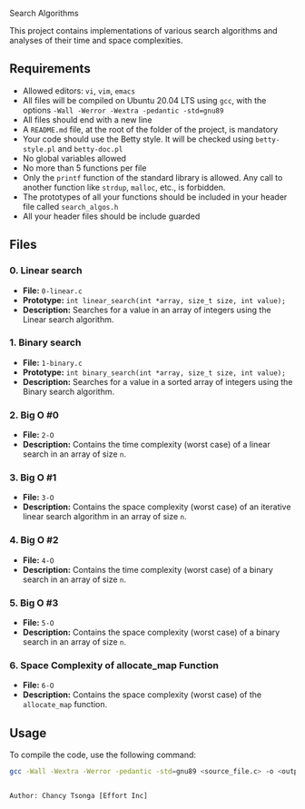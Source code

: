 Search Algorithms

This project contains implementations of various search algorithms and analyses of their time and space complexities.

## Requirements

- Allowed editors: `vi`, `vim`, `emacs`
- All files will be compiled on Ubuntu 20.04 LTS using `gcc`, with the options `-Wall -Werror -Wextra -pedantic -std=gnu89`
- All files should end with a new line
- A `README.md` file, at the root of the folder of the project, is mandatory
- Your code should use the Betty style. It will be checked using `betty-style.pl` and `betty-doc.pl`
- No global variables allowed
- No more than 5 functions per file
- Only the `printf` function of the standard library is allowed. Any call to another function like `strdup`, `malloc`, etc., is forbidden.
- The prototypes of all your functions should be included in your header file called `search_algos.h`
- All your header files should be include guarded

## Files

### 0. Linear search
- **File:** `0-linear.c`
- **Prototype:** `int linear_search(int *array, size_t size, int value);`
- **Description:** Searches for a value in an array of integers using the Linear search algorithm.

### 1. Binary search
- **File:** `1-binary.c`
- **Prototype:** `int binary_search(int *array, size_t size, int value);`
- **Description:** Searches for a value in a sorted array of integers using the Binary search algorithm.

### 2. Big O #0
- **File:** `2-O`
- **Description:** Contains the time complexity (worst case) of a linear search in an array of size `n`.

### 3. Big O #1
- **File:** `3-O`
- **Description:** Contains the space complexity (worst case) of an iterative linear search algorithm in an array of size `n`.

### 4. Big O #2
- **File:** `4-O`
- **Description:** Contains the time complexity (worst case) of a binary search in an array of size `n`.

### 5. Big O #3
- **File:** `5-O`
- **Description:** Contains the space complexity (worst case) of a binary search in an array of size `n`.

### 6. Space Complexity of allocate_map Function
- **File:** `6-O`
- **Description:** Contains the space complexity (worst case) of the `allocate_map` function.

## Usage

To compile the code, use the following command:

```bash
gcc -Wall -Wextra -Werror -pedantic -std=gnu89 <source_file.c> -o <output_file>


Author: Chancy Tsonga [Effort Inc]
